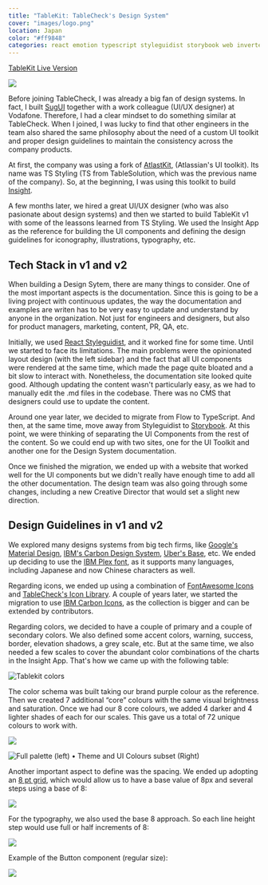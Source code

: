 ```yaml
---
title: "TableKit: TableCheck's Design System"
cover: "images/logo.png"
location: Japan
color: "#ff9848"
categories: react emotion typescript styleguidist storybook web inverted
---
```


<p class="align-center">
<a class="btn" href="https://tablekit.tablecheck.com" target="_blank">TableKit Live Version</a>
</p>

![](./images/1.jpg)

Before joining TableCheck, I was already a big fan of design systems. In fact, I built [SugUI](/sugui) together with a work colleague (UI/UX designer) at Vodafone. Therefore, I had a clear mindset to do something similar at TableCheck. When I joined, I was lucky to find that other engineers in the team also shared the same philosophy about the need of a custom UI toolkit and proper design guidelines to maintain the consistency across the company products.

At first, the company was using a fork of [AtlastKit](https://atlaskit.atlassian.com/), (Atlassian's UI toolkit). Its name was TS Styling (TS from TableSolution, which was the previous name of the company). So, at the beginning, I was using this toolkit to build [Insight](/insight).

A few months later, we hired a great UI/UX designer (who was also pasionate about design systems) and then we started to build TableKit v1 with some of the leassons learned from TS Styling. We used the Insight App as the reference for building the UI components and defining the design guidelines for iconography, illustrations, typography, etc.

## Tech Stack in v1 and v2

When building a Design Sytem, there are many things to consider. One of the most important aspects is the documentation. Since this is going to be a living project with continuous updates, the way the documentation and examples are writen has to be very easy to update and understand by anyone in the organization. Not just for engineers and designers, but also for product managers, marketing, content, PR, QA, etc.

Initially, we used [React Styleguidist](https://react-styleguidist.js.org/), and it worked fine for some time. Until we started to face its limitations. The main problems were the opinionated layout design (with the left sidebar) and the fact that all UI components were rendered at the same time, which made the page quite bloated and a bit slow to interact with. Nonetheless, the documentation site looked quite good. Although updating the content wasn't particularly easy, as we had to manually edit the .md files in the codebase. There was no CMS that designers could use to update the content.

Around one year later, we decided to migrate from Flow to TypeScript. And then, at the same time, move away from Styleguidist to [Storybook](https://storybook.js.org/). At this point, we were thinking of separating the UI Components from the rest of the content. So we could end up with two sites, one for the UI Toolkit and another one for the Design System documentation.

Once we finished the migration, we ended up with a website that worked well for the UI components but we didn't really have enough time to add all the other documentation. The design team was also going through some changes, including a new Creative Director that would set a slight new direction.

## Design Guidelines in v1 and v2

We explored many designs systems from big tech firms, like [Google's Material Design](https://material.io/design), [IBM's Carbon Design System](https://carbondesignsystem.com/), [Uber's Base](https://baseweb.design/), etc. We ended up deciding to use the [IBM Plex font](https://www.ibm.com/plex/), as it supports many languages, including Japanese and now Chinese characters as well.

Regarding icons, we ended up using a combination of [FontAwesome Icons](https://fontawesome.com/) and [TableCheck's Icon Library](https://github.com/tablecheck/tablecheck-icons). A couple of years later, we started the migration to use [IBM Carbon Icons](https://carbondesignsystem.com/guidelines/icons/library/), as the collection is bigger and can be extended by contributors.

Regarding colors, we decided to have a couple of primary and a couple of secondary colors. We also defined some accent colors, warning, success, border, elevation shadows, a grey scale, etc. But at the same time, we also needed a few scales to cover the abundant color combinations of the charts in the Insight App. That's how we came up with the following table:

<p class="align-center">
<img src="./images/2.gif" alt="Tablekit colors" />
</p>

The color schema was built taking our brand purple colour as the reference. Then we created 7 additional “core” colours with the same visual brightness and saturation. Once we had our 8 core colours, we added 4 darker and 4 lighter shades of each for our scales. This gave us a total of 72 unique colours to work with.

![](./images/3.png)

![Full palette (left) • Theme and UI Colours subset (Right)](./images/4.png)

Another important aspect to define was the spacing. We ended up adopting an [8 pt grid](https://spec.fm/specifics/8-pt-grid), which would allow us to have a base value of 8px and several steps using a base of 8:

![](./images/5.png)

For the typography, we also used the base 8 approach. So each line height step would use full or half increments of 8:

![](./images/6.png)

Example of the Button component (regular size):

![](./images/7.png)